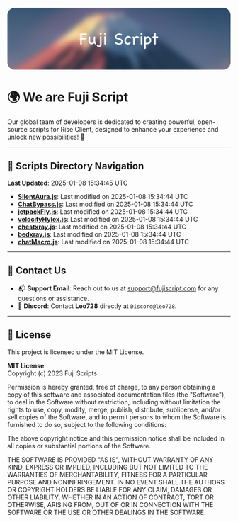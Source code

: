 ![Banner](.github/b.webp)

# 🌍 **We are Fuji Script**

Our global team of developers is dedicated to creating powerful, open-source scripts for Rise Client, designed to enhance your experience and unlock new possibilities! 🌟

---
<!-- SCRIPTS_NAVIGATION_START -->
## 📂 **Scripts Directory Navigation**

**Last Updated**: 2025-01-08 15:34:45 UTC

- **[SilentAura.js](scripts/SilentAura.js)**: Last modified on 2025-01-08 15:34:44 UTC
- **[ChatBypass.js](scripts/ChatBypass.js)**: Last modified on 2025-01-08 15:34:44 UTC
- **[jetpackFly.js](scripts/jetpackFly.js)**: Last modified on 2025-01-08 15:34:44 UTC
- **[velocityHylex.js](scripts/velocityHylex.js)**: Last modified on 2025-01-08 15:34:44 UTC
- **[chestxray.js](scripts/chestxray.js)**: Last modified on 2025-01-08 15:34:44 UTC
- **[bedxray.js](scripts/bedxray.js)**: Last modified on 2025-01-08 15:34:44 UTC
- **[chatMacro.js](scripts/chatMacro.js)**: Last modified on 2025-01-08 15:34:44 UTC

<!-- SCRIPTS_NAVIGATION_END -->

---

## 💬 **Contact Us**  
- 📬 **Support Email**: Reach out to us at [support@fujiscript.com](mailto:support@fujiscript.com) for any questions or assistance.  
- 💬 **Discord**: Contact **Leo728** directly at `Discord@leo728`.

---

## 📜 **License**

This project is licensed under the MIT License.  

**MIT License**  
Copyright (c) 2023 Fuji Scripts  

Permission is hereby granted, free of charge, to any person obtaining a copy of this software and associated documentation files (the "Software"), to deal in the Software without restriction, including without limitation the rights to use, copy, modify, merge, publish, distribute, sublicense, and/or sell copies of the Software, and to permit persons to whom the Software is furnished to do so, subject to the following conditions:  

The above copyright notice and this permission notice shall be included in all copies or substantial portions of the Software.  

THE SOFTWARE IS PROVIDED "AS IS", WITHOUT WARRANTY OF ANY KIND, EXPRESS OR IMPLIED, INCLUDING BUT NOT LIMITED TO THE WARRANTIES OF MERCHANTABILITY, FITNESS FOR A PARTICULAR PURPOSE AND NONINFRINGEMENT. IN NO EVENT SHALL THE AUTHORS OR COPYRIGHT HOLDERS BE LIABLE FOR ANY CLAIM, DAMAGES OR OTHER LIABILITY, WHETHER IN AN ACTION OF CONTRACT, TORT OR OTHERWISE, ARISING FROM, OUT OF OR IN CONNECTION WITH THE SOFTWARE OR THE USE OR OTHER DEALINGS IN THE SOFTWARE.  

